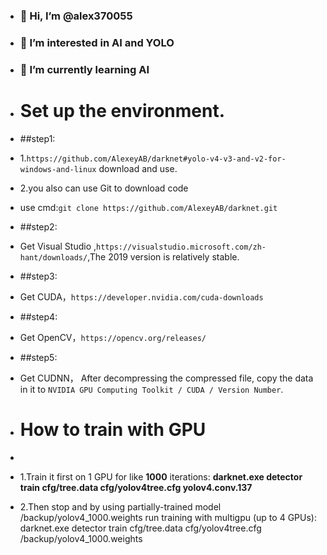 - ### 👋 Hi, I’m @alex370055
- ### 👀 I’m interested in AI and YOLO
- ### 🌱 I’m currently learning AI

- # Set up the environment.
- ##step1:
- 1.`https://github.com/AlexeyAB/darknet#yolo-v4-v3-and-v2-for-windows-and-linux` download and use.
- 2.you also can use Git to download code
- use cmd:`git clone https://github.com/AlexeyAB/darknet.git`
- ##step2:
- Get Visual Studio ,`https://visualstudio.microsoft.com/zh-hant/downloads/`,The 2019 version is relatively stable.
- ##step3:
- Get CUDA，`https://developer.nvidia.com/cuda-downloads`
- ##step4:
- Get OpenCV，`https://opencv.org/releases/`
- ##step5:
- Get CUDNN， After decompressing the compressed file, copy the data in it to `NVIDIA GPU Computing Toolkit / CUDA / Version Number`.

- # How to train with GPU
- 
- 1.Train it first on 1 GPU for like **1000** iterations: **darknet.exe detector train cfg/tree.data cfg/yolov4tree.cfg yolov4.conv.137**
- 2.Then stop and by using partially-trained model /backup/yolov4_1000.weights run training with multigpu (up to 4 GPUs): darknet.exe detector train cfg/tree.data cfg/yolov4tree.cfg /backup/yolov4_1000.weights
